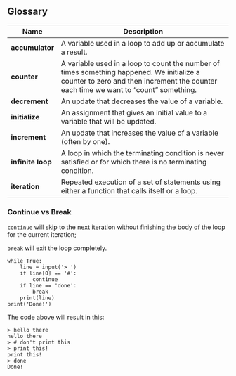 ## Glossary
| Name | Description | 
| --- | --- | 
| **accumulator** | A variable used in a loop to add up or accumulate a result. |
| **counter** | A variable used in a loop to count the number of times something happened. We initialize a counter to zero and then increment the counter each time we want to “count” something. |
| **decrement** | An update that decreases the value of a variable. |
| **initialize** | An assignment that gives an initial value to a variable that will be updated. |
| **increment** | An update that increases the value of a variable (often by one). |
| **infinite loop** | A loop in which the terminating condition is never satisfied or for which there is no terminating condition. |
| **iteration** | Repeated execution of a set of statements using either a function that calls itself or a loop. |


### Continue vs Break
`continue` will skip to the next iteration without finishing the body of the loop for the current iteration;

`break` will exit the loop completely.

```
while True:
    line = input('> ')
    if line[0] == '#':
        continue
    if line == 'done':
        break
    print(line)
print('Done!')
```

The code above will result in this:

```
> hello there
hello there
> # don't print this
> print this!
print this!
> done
Done!
```